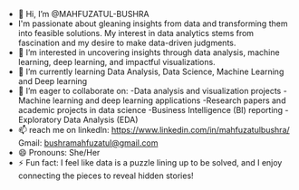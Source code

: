 - 👋 Hi, I’m @MAHFUZATUL-BUSHRA
- I'm passionate about gleaning insights from data and transforming them into feasible solutions. My interest in data analytics stems from fascination and my desire to make data-driven judgments.
- 👀 I’m interested in uncovering insights through data analysis, machine learning, deep learning, and impactful visualizations.
- 🌱 I’m currently learning Data Analysis, Data Science, Machine Learning and Deep learning
- 💞️ I’m eager to collaborate on:
     -Data analysis and visualization projects
     -Machine learning and deep learning applications
     -Research papers and academic projects in data science
     -Business Intelligence (BI) reporting
     -Exploratory Data Analysis (EDA)
- 📫 reach me on
  linkedln: https://www.linkedin.com/in/mahfuzatulbushra/
  Gmail: bushramahfuzatul@gmail.com
- 😄 Pronouns: She/Her
- ⚡ Fun fact: I feel like data is a puzzle lining up to be solved, and I enjoy connecting the pieces to reveal hidden stories!


<!---
MAHFUZATUL-BUSHRA/MAHFUZATUL-BUSHRA is a ✨ special ✨ repository because its `README.md` (this file) appears on your GitHub profile.
You can click the Preview link to take a look at your changes.
--->
